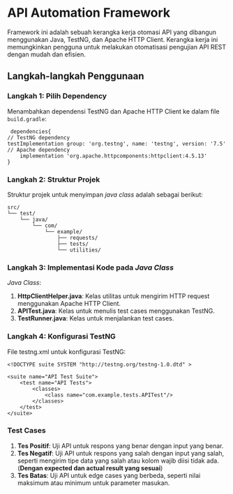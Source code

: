 # API Automation Framework

Framework ini adalah sebuah kerangka kerja otomasi API yang dibangun menggunakan Java, TestNG, dan Apache HTTP Client. Kerangka kerja ini memungkinkan pengguna untuk melakukan otomatisasi pengujian API REST dengan mudah dan efisien.

## Langkah-langkah Penggunaan

### Langkah 1: Pilih Dependency

Menambahkan dependensi TestNG dan Apache HTTP Client ke dalam file `build.gradle`:

```
 dependencies{
// TestNG dependency
testImplementation group: 'org.testng', name: 'testng', version: '7.5'
// Apache dependency
    implementation 'org.apache.httpcomponents:httpclient:4.5.13'
}
```
### Langkah 2: Struktur Projek

Struktur projek untuk menyimpan _java class_ adalah sebagai berikut:
```
src/
└── test/
    └── java/
        └── com/
            └── example/
                ├── requests/
                ├── tests/
                └── utilities/
```

### Langkah 3: Implementasi Kode pada _Java Class_

_Java Class_:
1. **HttpClientHelper.java**: Kelas utilitas untuk mengirim HTTP request menggunakan Apache HTTP Client.
2. **APITest.java**: Kelas untuk menulis test cases menggunakan TestNG.
3. **TestRunner.java**: Kelas untuk menjalankan test cases.

### Langkah 4: Konfigurasi TestNG

File testng.xml untuk konfigurasi TestNG:

```
<!DOCTYPE suite SYSTEM "http://testng.org/testng-1.0.dtd" >

<suite name="API Test Suite">
    <test name="API Tests">
        <classes>
            <class name="com.example.tests.APITest"/>
        </classes>
    </test>
</suite>
```

### Test Cases

1.    **Tes Positif**: Uji API untuk respons yang benar dengan input yang benar.
2.    **Tes Negatif**: Uji API untuk respons yang salah dengan input yang salah, seperti mengirim tipe data yang salah atau kolom wajib diisi tidak ada. (**Dengan expected dan actual result yang sesuai**)
3.    **Tes Batas**: Uji API untuk edge cases yang berbeda, seperti nilai maksimum atau minimum untuk parameter masukan.
